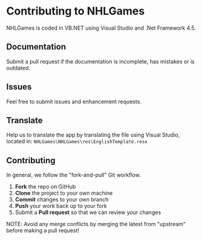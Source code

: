 Contributing to NHLGames
========================

NHLGames is coded in VB.NET using Visual Studio and .Net Framework 4.5.

Documentation
-------------

Submit a pull request if the documentation is incomplete, has mistakes or is outdated.

Issues
------

Feel free to submit issues and enhancement requests.

Translate
---------

Help us to translate the app by translating the file using Visual Studio, located in: `NHLGames\NHLGames\res\EnglishTemplate.resx`

Contributing
------------

In general, we follow the "fork-and-pull" Git workflow.

 1. **Fork** the repo on GitHub
 2. **Clone** the project to your own machine
 3. **Commit** changes to your own branch
 4. **Push** your work back up to your fork
 5. Submit a **Pull request** so that we can review your changes

NOTE: Avoid any merge conflicts by merging the latest from "upstream" before making a pull request!
